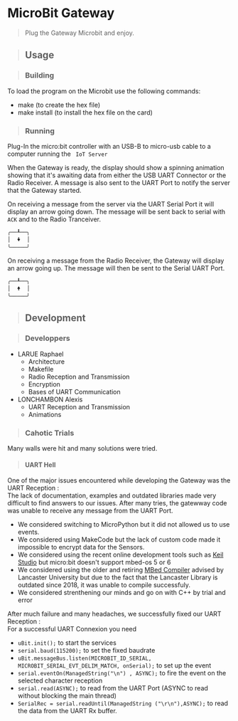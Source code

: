 # MicroBit Gateway

> Plug the Gateway Microbit and enjoy.


> ## __Usage__


> ### __Building__

To load the program on the Microbit use the following commands:
 - make (to create the hex file)
 - make install (to install the hex file on the card)

> ### __Running__

Plug-In the micro:bit controller with an USB-B to micro-usb cable to a computer running the ` IoT Server` 

When the Gateway is ready, the display should show a spinning animation showing that it's awaiting data from either the USB UART Connector or the Radio Receiver. A message is also sent to the UART Port to notify the server that the Gateway started.

On receiving a message from the server via the UART Serial Port it will display an arrow going down. The message will be sent back to serial with `ACK` and to the Radio Tranceiver.

```
╭──┸──╮
│  🠟  │
╰─────╯
```


On receiving a message from the Radio Receiver, the Gateway will display an arrow going up. The message will then be sent to the Serial UART Port.
```
╭──┸──╮
│  🠝  │
╰─────╯
```

> ## __Development__

> ### __Developpers__

- LARUE Raphael
    - Architecture
    - Makefile
    - Radio Reception and Transmission
    - Encryption
    - Bases of UART Communication
- LONCHAMBON Alexis
    - UART Reception and Transmission
    - Animations

> ### __Cahotic Trials__

Many walls were hit and many solutions were tried. 

> #### __UART Hell__
One of the major issues encountered while developing the Gateway was the UART Reception :   
The lack of documentation, examples and outdated libraries made very difficult to find answers to our issues. 
After many tries, the gatewway code was unable to receive any message from the UART Port.
- We considered switching to MicroPython but it did not allowed us to use events.
- We considered using MakeCode but the lack of custom code made it impossible to encrypt data for the Sensors.
- We considered using the recent online development tools such as [Keil Studio](https://www.keil.arm.com/) but micro:bit doesn't support mbed-os 5 or 6
- We considered using the older and retiring [MBed Compiler](http://developer.mbed.org) advised by Lancaster University but due to the fact that the Lancaster Library is outdated since 2018, it was unable to compile successfuly.
- We considered strenthening our minds and go on with C++ by trial and error

After much failure and many headaches, we successfully fixed our UART Reception :  
For a successful UART Connexion you need
- `uBit.init();` to start the services
- `serial.baud(115200);` to set the fixed baudrate
- `uBit.messageBus.listen(MICROBIT_ID_SERIAL, MICROBIT_SERIAL_EVT_DELIM_MATCH, onSerial);`  to set up the event
- `serial.eventOn(ManagedString("\n") , ASYNC);` to fire the event on the selected character reception
- `serial.read(ASYNC);` to read from the UART Port (ASYNC to read without blocking the main thread)
- `SerialRec = serial.readUntil(ManagedString ("\r\n"),ASYNC);` to read the data from the UART Rx buffer. 